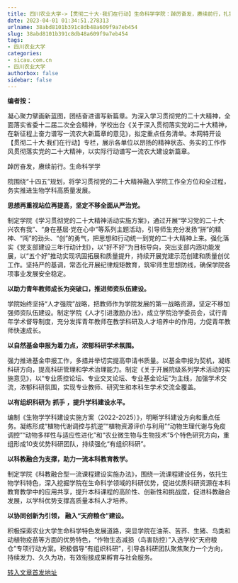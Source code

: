 ```yaml
---
title: 四川农业大学->【贯彻二十大·我们在行动】生命科学学院：踔厉奋发，赓续前行，扎实推进生物学科高质量发展 | sicau.com.cn
date: 2023-04-01 01:34:51.278313
urlname: 38abd8101b391c8db48a609f9a7eb454
slug: 38abd8101b391c8db48a609f9a7eb454
tags: 
- 四川农业大学
categories:
- sicau.com.cn
- 四川农业大学
authorbox: false
sidebar: false
---
```

**编者按：**

凝心聚力擘画新蓝图，团结奋进谱写新篇章。为深入学习贯彻党的二十大精神，全面落实省委十二届二次全会精神，学校出台《关于深入贯彻落实党的二十大精神，在新征程上奋力谱写一流农大新篇章的意见》，拟定重点任务清单。本网特开设【贯彻二十大·我们在行动】专栏，展示各单位以昂扬的精神状态、务实的工作作风贯彻落实党的二十大精神，以实际行动谱写一流农大建设新篇章。

踔厉奋发，赓续前行。生命科学学
<!--more-->
院围绕“十四五”规划，将学习贯彻党的二十大精神融入学院工作全方位和全过程，务实推进生物学科高质量发展。  

**思想再重视站位再提高，坚定不移全面从严治党。**

制定学院《学习贯彻党的二十大精神活动实施方案》，通过开展“学习党的二十大·兴农有我”、“身在基层·党在心中”等系列主题活动，引导师生充分发扬“拼”的精神、“闯”的劲头、“创”的勇气，把思想和行动统一到党的二十大精神上来。强化落实《党支部建设三年行动计划》，以“好不好”为目标导向，突出支部内涵功能发展，以“五个好”推动实现巩固拓展和质量提升，持续开展党建示范创建和质量创优工作。坚持严的基调，常态化开展纪律规矩教育，筑牢师生思想防线，确保学院各项事业发展安全稳定。

**以助力青年教师成长为突破口，推进师资队伍建设。**

学院始终坚持“人才强院”战略，把教师作为学院发展的第一战略资源，坚定不移加强师资队伍建设。制定学院《人才引进激励办法》，成立学院治学委员会，试行青年学术督导制度，充分发挥青年教师在教学科研及人才培养中的作用，力促青年教师快速成长。

**以自然基金申报为着力点，浓郁科研学术氛围。**

强力推进基金申报工作，多措并举切实提高申请书质量。以基金申报为契机，凝练科研方向，提高科研管理和学术治理能力。制定《关于开展院级系列学术活动的实施意见》，以“专业质控论坛、专业交叉论坛、专业基金论坛”为主线，加强学术交流，浓郁科研氛围，实现专业教师、研究生和本科生学术交流全覆盖。

**以有组织科研为** **抓手** **，提升学科建设水平。**

编制《生物学学科建设实施方案（2022-2025）》，明晰学科建设方向和重点任务。凝练形成“植物代谢调控与抗逆”“植物资源评价与利用”“动物生理代谢与免疫调控”“动物多样性与适应性进化”和“农业微生物与生物技术”5个特色研究方向，重组形成10支优势科研团队，持续强化“有组织科研”。

**以科教融合为支撑，助力一流本科教育教学。**

制定学院《科教融合型一流课程建设实施办法》，围绕一流课程建设任务，依托生物学科特色，深入挖掘学院在生命科学领域的科研优势，促进优质科研资源在本科教育教学中的应用共享，提升本科课程的高阶性、创新性和挑战度，促进科教融合发展，以学科优势支撑高质量本科人才培养。

**以协同创新为引领，** **融入“天府粮仓”建设。**

积极探索农业大学生命科学特色发展道路，突显学院在油茶、苦荞、生猪、鸟类和动植物疫苗等方面的优势特色，“作物生态减损（鸟害防控）”入选学校“天府粮仓”专项行动方案。积极倡导“有组织科研”，引导各科研团队聚焦聚力一个方向，持续发力、久久为功，有效衔接成果孵育与社会服务。



[转入文章首发地址](https://news.sicau.edu.cn/info/1135/71640.htm)